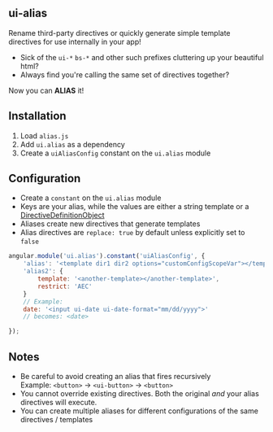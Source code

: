ui-alias
--------

Rename third-party directives or quickly generate simple template directives for use internally in your app!

* Sick of the `ui-*` `bs-*` and other such prefixes cluttering up your beautiful html? 
* Always find you're calling the same set of directives together?

Now you can **ALIAS** it!

## Installation

1. Load `alias.js`
2. Add `ui.alias` as a dependency
3. Create a `uiAliasConfig` constant on the `ui.alias` module

## Configuration

* Create a `constant` on the `ui.alias` module
* Keys are your alias, while the values are either a string template or a [DirectiveDefinitionObject](http://docs.angularjs.org/guide/directive#writingdirectiveslongversion)
* Aliases create new directives that generate templates
* Alias directives are `replace: true` by default unless explicitly set to `false`

```js
angular.module('ui.alias').constant('uiAliasConfig', {
	'alias': '<template dir1 dir2 options="customConfigScopeVar"></template>', // becomes <alias>
	'alias2': {
		template: '<another-template></another-template>',
		restrict: 'AEC'
	}
	// Example:
	date: '<input ui-date ui-date-format="mm/dd/yyyy">'
	// becomes: <date>

});
```

## Notes

* Be careful to avoid creating an alias that fires recursively  
  Example: `<button>` &rarr; `<ui-button>` &rarr; `<button>`
* You cannot override existing directives. Both the original *and* your alias directives will execute.
* You can create multiple aliases for different configurations of the same directives / templates
